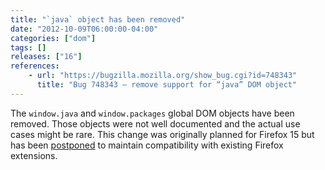 ```yaml
---
title: "`java` object has been removed"
date: "2012-10-09T06:00:00-04:00"
categories: ["dom"]
tags: []
releases: ["16"]
references:
    - url: "https://bugzilla.mozilla.org/show_bug.cgi?id=748343"
      title: "Bug 748343 – remove support for “java” DOM object"
---
```

The `window.java` and `window.packages` global DOM objects have been removed. Those objects were not well documented and the actual use cases might be rare. This change was originally planned for Firefox 15 but has been [postponed](https://bugzilla.mozilla.org/show_bug.cgi?id=778073) to maintain compatibility with existing Firefox extensions.
